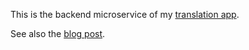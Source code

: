 This is the backend microservice of my [translation app](https://translation.datatrigger.org).

See also the [blog post](https://www.datatrigger.org/post/unlimited_translation_docker/).
